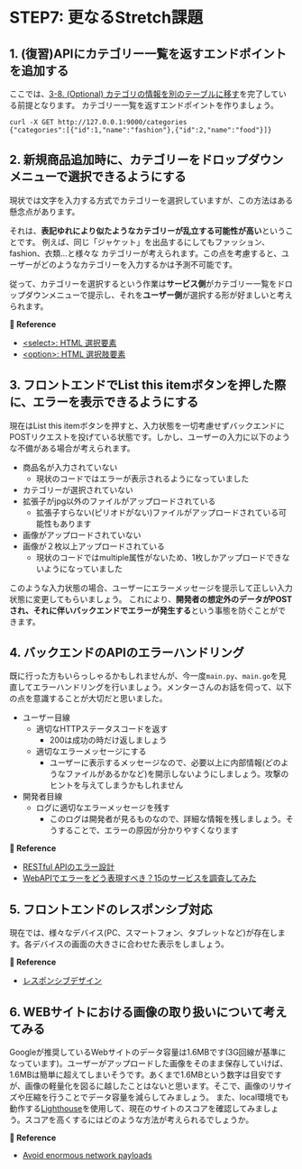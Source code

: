 # STEP7: 更なるStretch課題

## 1. (復習)APIにカテゴリー一覧を返すエンドポイントを追加する
ここでは、[3-8. (Optional) カテゴリの情報を別のテーブルに移す](https://github.com/mercari-build/mercari-build-training-2022/blob/main/document/step3.ja.md)を完了している前提となります。
カテゴリー一覧を返すエンドポイントを作りましょう。

```
curl -X GET http://127.0.0.1:9000/categories
{"categories":[{"id":1,"name":"fashion"},{"id":2,"name":"food"}]}
```
## 2. 新規商品追加時に、カテゴリーをドロップダウンメニューで選択できるようにする
現状では文字を入力する方式でカテゴリーを選択していますが、この方法はある懸念点があります。

それは、**表記ゆれにより似たようなカテゴリーが乱立する可能性が高い**ということです。
例えば、同じ「ジャケット」を出品するにしてもファッション、fashion、衣類...と様々な
カテゴリーが考えられます。この点を考慮すると、ユーザーがどのようなカテゴリーを入力するかは予測不可能です。

従って、カテゴリーを選択するという作業は**サービス側**がカテゴリー一覧をドロップダウンメニューで提示し、それを**ユーザー側**が選択する形が好ましいと考えられます。


**:book: Reference**
* [\<select>: HTML 選択要素](https://developer.mozilla.org/ja/docs/Web/HTML/Element/select)
* [\<option>: HTML 選択肢要素](https://developer.mozilla.org/ja/docs/Web/HTML/Element/option)

## 3. フロントエンドでList this itemボタンを押した際に、エラーを表示できるようにする
現在はList this itemボタンを押すと、入力状態を一切考慮せずバックエンドにPOSTリクエストを投げている状態です。しかし、ユーザーの入力に以下のような不備がある場合が考えられます。

- 商品名が入力されていない
    - 現状のコードではエラーが表示されるようになっていました
- カテゴリーが選択されていない
- 拡張子がjpg以外のファイルがアップロードされている
    - 拡張子すらない(ピリオドがない)ファイルがアップロードされている可能性もあります
- 画像がアップロードされていない
- 画像が２枚以上アップロードされている
    - 現状のコードではmultiple属性がないため、1枚しかアップロードできないようになっていました

このような入力状態の場合、ユーザーにエラーメッセージを提示して正しい入力状態に変更してもらいましょう。
これにより、**開発者の想定外のデータがPOSTされ、それに伴いバックエンドでエラーが発生する**という事態を防ぐことができます。

## 4. バックエンドのAPIのエラーハンドリング
既に行った方もいらっしゃるかもしれませんが、今一度`main.py`、`main.go`を見直してエラーハンドリングを行いましょう。メンターさんのお話を伺って、以下の点を意識することが大切だと思いました。

- ユーザー目線
    - 適切なHTTPステータスコードを返す
        - 200は成功の時だけ返しましょう
    - 適切なエラーメッセージにする
        - ユーザーに表示するメッセージなので、必要以上に内部情報(どのようなファイルがあるかなど)を開示しないようにしましょう。攻撃のヒントを与えてしまうかもしれません
- 開発者目線
    - ログに適切なエラーメッセージを残す
        - このログは開発者が見るものなので、詳細な情報を残しましょう。そうすることで、エラーの原因が分かりやすくなります

**:book: Reference**
* [RESTful APIのエラー設計](https://qiita.com/NagaokaKenichi/items/20825ae9256d9f4c6f35)
* [WebAPIでエラーをどう表現すべき？15のサービスを調査してみた](https://qiita.com/suin/items/f7ac4de914e9f3f35884)
## 5. フロントエンドのレスポンシブ対応
現在では、様々なデバイス(PC、スマートフォン、タブレットなど)が存在します。各デバイスの画面の大きさに合わせた表示をしましょう。

**:book: Reference**
* [レスポンシブデザイン](https://developer.mozilla.org/ja/docs/Learn/CSS/CSS_layout/Responsive_Design)
## 6. WEBサイトにおける画像の取り扱いについて考えてみる
Googleが推奨しているWebサイトのデータ容量は1.6MBです(3G回線が基準になっています)。ユーザーがアップロードした画像をそのまま保存していけば、1.6MBは簡単に超えてしまいそうです。あくまで1.6MBという数字は目安ですが、画像の軽量化を図るに越したことはないと思います。そこで、画像のリサイズや圧縮を行うことでデータ容量を減らしてみましょう。
また、local環境でも動作する[Lighthouse](https://www.npmjs.com/package/lighthouse)を使用して、現在のサイトのスコアを確認してみましょう。スコアを高くするにはどのような方法が考えられるでしょうか。

**:book: Reference**
* [Avoid enormous network payloads](https://web.dev/total-byte-weight/)
